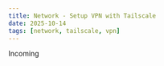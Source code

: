 ```yaml
---
title: Network - Setup VPN with Tailscale
date: 2025-10-14
tags: [network, tailscale, vpn]
---
```


Incoming
